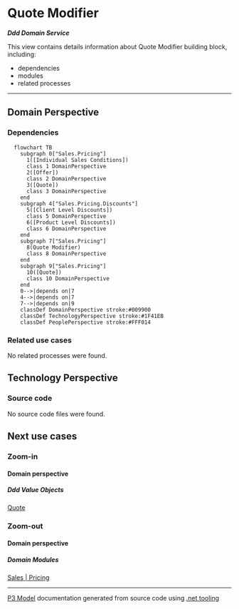 ﻿
# Quote Modifier

***Ddd Domain Service***  

This view contains details information about Quote Modifier building block, including:
- dependencies
- modules
- related processes  

---



## Domain Perspective


### Dependencies

```mermaid
  flowchart TB
    subgraph 0["Sales.Pricing"]
      1([Individual Sales Conditions])
      class 1 DomainPerspective
      2([Offer])
      class 2 DomainPerspective
      3([Quote])
      class 3 DomainPerspective
    end
    subgraph 4["Sales.Pricing.Discounts"]
      5([Client Level Discounts])
      class 5 DomainPerspective
      6([Product Level Discounts])
      class 6 DomainPerspective
    end
    subgraph 7["Sales.Pricing"]
      8(Quote Modifier)
      class 8 DomainPerspective
    end
    subgraph 9["Sales.Pricing"]
      10([Quote])
      class 10 DomainPerspective
    end
    0-->|depends on|7
    4-->|depends on|7
    7-->|depends on|9
    classDef DomainPerspective stroke:#009900
    classDef TechnologyPerspective stroke:#1F41EB
    classDef PeoplePerspective stroke:#FFF014
```

### Related use cases

No related processes were found.  

## Technology Perspective


### Source code

No source code files were found.  

## Next use cases


### Zoom-in


#### Domain perspective


##### Ddd Value Objects

[Quote](Quote.md)  

### Zoom-out


#### Domain perspective


##### Domain Modules

[Sales | Pricing](Pricing-module.md)  

---

[P3 Model](https://github.com/P3-model/P3-model) documentation generated from source code using [.net tooling](https://github.com/P3-model/P3-model-dotnet)